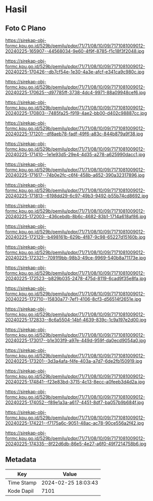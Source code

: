 # Hasil

## Foto C Plano

https://sirekap-obj-formc.kpu.go.id/529b/pemilu/pdpr/71/71/08/10/09/7171081009012-20240225-165907--44568034-9e60-4f9f-8785-f1c18f3f2048.jpg

https://sirekap-obj-formc.kpu.go.id/529b/pemilu/pdpr/71/71/08/10/09/7171081009012-20240225-170426--db7cf54e-1e30-4a3e-afcf-e341ca9c980c.jpg

https://sirekap-obj-formc.kpu.go.id/529b/pemilu/pdpr/71/71/08/10/09/7171081009012-20240225-170625--d97785ff-3738-4dc4-9971-88a09948cef6.jpg

https://sirekap-obj-formc.kpu.go.id/529b/pemilu/pdpr/71/71/08/10/09/7171081009012-20240225-170803--7485fa25-f919-4ae2-bb00-d402c98887cc.jpg

https://sirekap-obj-formc.kpu.go.id/529b/pemilu/pdpr/71/71/08/10/09/7171081009012-20240225-171201--df8aeb78-fadf-49f6-a83c-844b879a9f38.jpg

https://sirekap-obj-formc.kpu.go.id/529b/pemilu/pdpr/71/71/08/10/09/7171081009012-20240225-171410--1e1e93d5-29e4-4d35-a278-a625990dacc1.jpg

https://sirekap-obj-formc.kpu.go.id/529b/pemilu/pdpr/71/71/08/10/09/7171081009012-20240225-171617--74b0e2fc-c6f4-458b-a652-390a32317896.jpg

https://sirekap-obj-formc.kpu.go.id/529b/pemilu/pdpr/71/71/08/10/09/7171081009012-20240225-171813--6198dd29-6c97-49b3-9492-b55b74cd8692.jpg

https://sirekap-obj-formc.kpu.go.id/529b/pemilu/pdpr/71/71/08/10/09/7171081009012-20240225-172003--436cebdb-8b6c-4682-83b1-1714a618af86.jpg

https://sirekap-obj-formc.kpu.go.id/529b/pemilu/pdpr/71/71/08/10/09/7171081009012-20240225-172129--b498161b-629b-4f87-9c98-65227d15160b.jpg

https://sirekap-obj-formc.kpu.go.id/529b/pemilu/pdpr/71/71/08/10/09/7171081009012-20240225-172321--7091f9bb-98b3-49ce-9969-540b8a71173e.jpg

https://sirekap-obj-formc.kpu.go.id/529b/pemilu/pdpr/71/71/08/10/09/7171081009012-20240225-172523--b829b035-2478-475d-8119-6cad9f35e8fa.jpg

https://sirekap-obj-formc.kpu.go.id/529b/pemilu/pdpr/71/71/08/10/09/7171081009012-20240225-172710--15830a77-7ef1-4106-8cf3-d56514f2651e.jpg

https://sirekap-obj-formc.kpu.go.id/529b/pemilu/pdpr/71/71/08/10/09/7171081009012-20240225-172833--8c6a5504-14bf-4639-839c-1c9a197e2d00.jpg

https://sirekap-obj-formc.kpu.go.id/529b/pemilu/pdpr/71/71/08/10/09/7171081009012-20240225-173017--b1e303f9-a97e-449d-959f-da0ecd9054a0.jpg

https://sirekap-obj-formc.kpu.go.id/529b/pemilu/pdpr/71/71/08/10/09/7171081009012-20240225-173201--3d3a4afa-f4fe-403a-a7d7-6de2fb150919.jpg

https://sirekap-obj-formc.kpu.go.id/529b/pemilu/pdpr/71/71/08/10/09/7171081009012-20240225-174841--f23e83bd-3715-4c13-8ecc-a0feeb3d4d2a.jpg

https://sirekap-obj-formc.kpu.go.id/529b/pemilu/pdpr/71/71/08/10/09/7171081009012-20240225-174052--f89e1a3a-a617-4451-8df7-ba057b9b684f.jpg

https://sirekap-obj-formc.kpu.go.id/529b/pemilu/pdpr/71/71/08/10/09/7171081009012-20240225-174221--f7175a6c-9051-48ac-ac78-90ce556a2f42.jpg

https://sirekap-obj-formc.kpu.go.id/529b/pemilu/pdpr/71/71/08/10/09/7171081009012-20240225-174335--8f22d6db-86e5-4e27-a6f0-49f7214758b6.jpg


## Metadata

| Key        | Value               |
| ---------- | ------------------- |
| Time Stamp | 2024-02-25 18:03:43 |
| Kode Dapil | 7101                |




